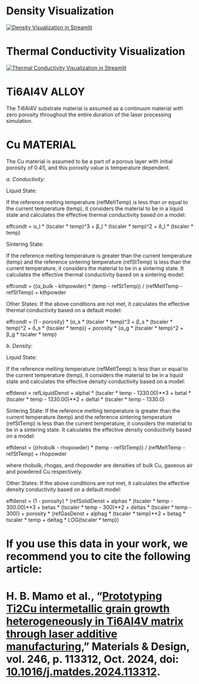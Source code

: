 # Density Visualization
[![Density Visualization in Streamlit](https://static.streamlit.io/badges/streamlit_badge_black_white.svg)]( https://rho-temperature.streamlit.app/)

# Thermal Conductivity Visualization
[![Thermal Conductivity Visualization in Streamlit](https://static.streamlit.io/badges/streamlit_badge_black_white.svg)]( https://thermalconductivitytemperature.streamlit.app/)

# Ti6Al4V ALLOY

The Ti6Al4V substrate material is assumed as a continuum material with zero porosity throughout the entire duration of the laser processing simulation. 


# Cu MATERIAL
  The Cu material is assumed to be a part of a porous layer with initial porosity of 0.45, and this porosity value is temperature dependent.
  
 *a. Conductivity:*
  
  Liquid State:
  
If the reference melting temperature (refMeltTemp) is less than or equal to the current temperature (temp), it considers the material to be in a liquid state and calculates the effective thermal conductivity based on a model:

effcondt = α_l * (tscaler * temp)^3 + β_l * (tscaler * temp)^2 + δ_l * (tscaler * temp)

Sintering State:

If the reference melting temperature is greater than the current temperature (temp) and the reference sintering temperature (refStTemp) is less than the current temperature, it considers the material to be in a sintering state. It calculates the effective thermal conductivity based on a sintering model:

effcondt = ((α_bulk - kthpowder) * (temp - refStTemp)) / (refMeltTemp - refStTemp) + kthpowder

Other States:
If the above conditions are not met, it calculates the effective thermal conductivity based on a default model:

effcondt = (1 - porosity) * (α_s * (tscaler * temp)^3 + β_s * (tscaler * temp)^2 + δ_s * (tscaler * temp)) + porosity * (α_g * (tscaler * temp)^2 + β_g * tscaler * temp)

*b. Density:*

Liquid State:

If the reference melting temperature (refMeltTemp) is less than or equal to the current temperature (temp), it considers the material to be in a liquid state and calculates the effective density conductivity based on a model:

effdenst = refLiquidDenst + alphal * (tscaler * temp - 1330.00)**3 + betal * (tscaler * temp - 1330.00)**2 + deltal * (tscaler * temp - 1330.0)


Sintering State:
If the reference melting temperature is greater than the current temperature (temp) and the reference sintering temperature (refStTemp) is less than the current temperature, it considers the material to be in a sintering state. It calculates the effective density conductivity based on a model:



effdenst = ((rhobulk - rhopowder) * (temp - refStTemp)) / (refMeltTemp - refStTemp) + rhopowder


where rhobulk, rhogas, and rhopowder are densities of bulk Cu, gaseous air and powdered Cu respectively.

Other States:
If the above conditions are not met, it calculates the effective density conductivity based on a default model:

effdenst = (1 - porosity) * (refSolidDenst + alphas * (tscaler * temp - 300.00)**3 + betas * (tscaler * temp - 300)**2 + deltas * (tscaler * temp - 300)) + porosity * (refGasDenst + alphag * (tscaler * temp)**2 + betag * tscaler * temp + deltag * LOG(tscaler * temp))



# If you use this data in your work, we recommend you to cite the following article:

# H. B. Mamo et al., “[Prototyping Ti2Cu intermetallic grain growth heterogeneously in Ti6Al4V matrix through laser additive manufacturing](https://www.sciencedirect.com/science/article/pii/S0264127524006877),” Materials & Design, vol. 246, p. 113312, Oct. 2024, doi: [10.1016/j.matdes.2024.113312](https://doi.org/10.1016/j.matdes.2024.113312).





